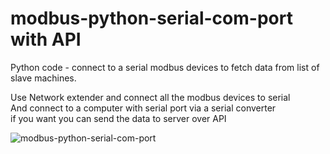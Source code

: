 # modbus-python-serial-com-port with API
Python code - connect to a serial modbus devices to fetch data from list of slave machines.<br>

Use Network extender and connect all the modbus devices to serial </br>
And connect to a computer with serial port via a serial converter </br>
if you want you can send the data to server over API </br>

<img alt="modbus-python-serial-com-port" src="https://github.com/thamo-nature/modbus-python-serial-com-port/blob/main/mobus_device_splitter.jpg" >

